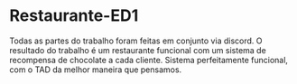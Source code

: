 # Restaurante-ED1
Todas as partes do trabalho foram feitas em conjunto via discord. O resultado do trabalho é um restaurante funcional com um sistema de recompensa de chocolate a cada cliente. Sistema perfeitamente funcional, com o TAD da melhor maneira que pensamos.
